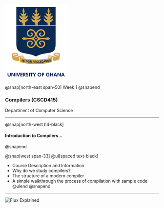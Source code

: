 
![UG Logo](assets/img/ug_logo.png)

@snap[north-east span-50]
Week 1
@snapend


### Compilers (CSCD415) 

Department of Computer Science

---

@snap[north-west h4-black]
#### Introduction to Compilers...
@snapend

@snap[west span-33]
@ul[spaced text-black]
- Course Description and Information
- Why do we study compilers?
- The structure of a modern compiler
- A simple walkthrough the process of compilation with sample code
@ulend
@snapend


---

![Flux Explained](https://facebook.github.io/flux/img/flux-simple-f8-diagram-explained-1300w.png)
